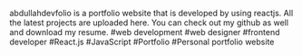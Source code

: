 abdullahdevfolio is a portfolio website 
that is developed by using reactjs. All
the latest projects are uploaded here.
You can check out my github as well and 
download my resume. 
#web development #web designer
#frontend developer #React.js #JavaScript 
#Portfolio #Personal portfolio website
